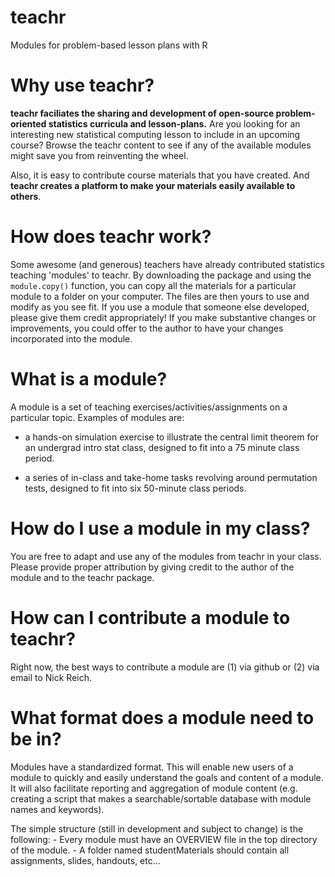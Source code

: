 # teachr

Modules for problem-based lesson plans with R

# Why use teachr?

**teachr faciliates the sharing and development of open-source problem-oriented statistics curricula and lesson-plans.**  Are you looking for an interesting new statistical computing lesson to include in an upcoming course? Browse the teachr content to see if any of the available modules might save you from reinventing  the wheel.  

Also, it is easy to contribute course materials that you have created. And **teachr creates a platform to make your materials easily available to others**.

# How does teachr work?

Some awesome (and generous) teachers have already contributed statistics teaching 'modules' to teachr. By downloading the package and using the `module.copy()` function, you can copy all the materials for a particular module to a folder on your computer. The files are then yours to use and modify as you see fit. If you use a module that someone else developed, please give them credit appropriately! If you make substantive changes or improvements, you could offer to the author to have your changes incorporated into the module.

# What is a module?

A module is a set of teaching exercises/activities/assignments on a particular topic. Examples of modules are:

* a hands-on simulation exercise to illustrate the central limit theorem for an undergrad intro stat class, designed to fit into a 75 minute class period.

* a series of in-class and take-home tasks revolving around permutation tests, designed to fit into six 50-minute class periods.

# How do I use a module in my class?

You are free to adapt and use any of the modules from teachr in your class. Please provide proper attribution by giving credit to the author of the module and to the teachr package.

# How can I contribute a module to teachr?

Right now, the best ways to contribute a module are (1) via github or (2) via email to Nick Reich.

# What format does a module need to be in?

Modules have a standardized format. This will enable new users of a module to quickly and easily understand the goals and content of a module. It will also facilitate reporting and aggregation of module content (e.g. creating a script that makes a searchable/sortable database with module names and keywords). 

The simple structure (still in development and subject to change) is the following: 
    - Every module must have an OVERVIEW file in the top directory of the module. 
    - A folder named studentMaterials should contain all assignments, slides, handouts, etc...

